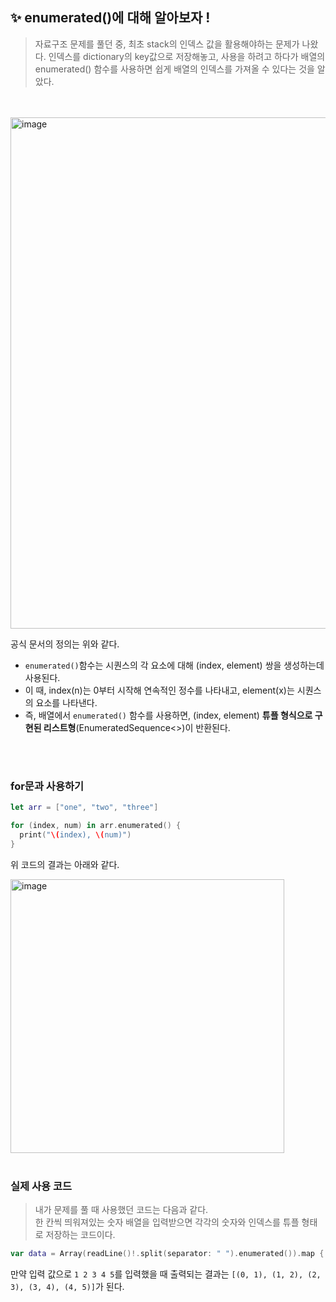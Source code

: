 ## ✨ enumerated()에 대해 알아보자 !
> 자료구조 문제를 풀던 중, 최초 stack의 인덱스 값을 활용해야하는 문제가 나왔다. 인덱스를 dictionary의 key값으로 저장해놓고, 사용을 하려고 하다가 배열의 enumerated() 함수를 사용하면 쉽게 배열의 인덱스를 가져올 수 있다는 것을 알았다.

</br>
</br>

<img width="818" alt="image" src="https://github.com/GYURI-PARK/TIL_iOS/assets/93391058/97f430b7-043e-4000-8c42-b66402e19a6e">

공식 문서의 정의는 위와 같다. </br>

- `enumerated()`함수는 시퀀스의 각 요소에 대해 (index, element) 쌍을 생성하는데 사용된다.
- 이 때, index(n)는 0부터 시작해 연속적인 정수를 나타내고, element(x)는 시퀀스의 요소를 나타낸다. 
- 즉, 배열에서 `enumerated()` 함수를 사용하면, (index, element) **튜플 형식으로 구현된 리스트형**(EnumeratedSequence<>)이 반환된다.

</br>
</br>

### for문과 사용하기

```swift
let arr = ["one", "two", "three"]

for (index, num) in arr.enumerated() {
  print("\(index), \(num)")
}
```

위 코드의 결과는 아래와 같다. </br>

<img width="438" alt="image" src="https://github.com/GYURI-PARK/TIL_iOS/assets/93391058/da5af113-690d-429b-ab54-2820a22ea0f5">

</br>
</br>

### 실제 사용 코드
> 내가 문제를 풀 때 사용했던 코드는 다음과 같다. </br>
> 한 칸씩 띄워져있는 숫자 배열을 입력받으면 각각의 숫자와 인덱스를 튜플 형태로 저장하는 코드이다.

```swift
var data = Array(readLine()!.split(separator: " ").enumerated()).map { ($0, Int($1)!) }
```

만약 입력 값으로 `1 2 3 4 5`를 입력했을 때 출력되는 결과는 `[(0, 1), (1, 2), (2, 3), (3, 4), (4, 5)]`가 된다.
